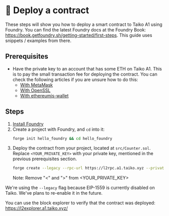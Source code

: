 # 🚀 Deploy a contract

These steps will show you how to deploy a smart contract to Taiko A1 using Foundry. You can find the latest Foundry docs at the Foundry Book: https://book.getfoundry.sh/getting-started/first-steps. This guide uses snippets / examples from there.

## Prerequisites

- Have the private key to an account that has some ETH on Taiko A1. This is to pay the small transaction fee for deploying the contract. You can check the following articles if you are unsure how to do this:
  - [With MetaMask](https://www.herongyang.com/Ethereum/Ethereum-Account-Public-Private-Key-Example.html)
  - [With OpenSSL](https://gist.github.com/miguelmota/3793b160992b4ea0b616497b8e5aee2f)
  - [With ethereumjs-wallet](https://piyopiyo.medium.com/how-to-generate-ethereum-private-key-and-address-in-local-offline-environment-90294308593c)

## Steps

1. [Install Foundry](https://book.getfoundry.sh/getting-started/installation)
2. Create a project with Foundry, and `cd` into it:
   ```sh
   forge init hello_foundry && cd hello_foundry
   ```
3. Deploy the contract from your project, located at `src/Counter.sol`. Replace `<YOUR_PRIVATE_KEY>` with your private key, mentioned in the previous prerequisites section.
   ```sh
   forge create --legacy --rpc-url https://l2rpc.a1.taiko.xyz --private-key <YOUR_PRIVATE_KEY> src/Counter.sol:Counter
   ```
   Note: Remove "<" and ">" from <YOUR_PRIVATE_KEY>

We're using the `--legacy` flag because EIP-1559 is currently disabled on Taiko. We've plans to re-enable it in the future.

You can use the block explorer to verify that the contract was deployed: https://l2explorer.a1.taiko.xyz/

